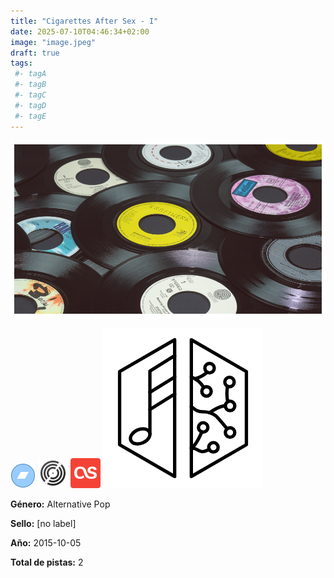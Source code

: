 ```yaml
---
title: "Cigarettes After Sex - I"
date: 2025-07-10T04:46:34+02:00
image: "image.jpeg"
draft: true
tags:
 #- tagA
 #- tagB
 #- tagC
 #- tagD
 #- tagE
---
```

![cover](image.jpeg (Cigarettes After Sex - I))
 
[![bandcamp](../links/svg/bandcamp.png (bandcamp))](https://cigarettesaftersex.bandcamp.com/album/affection)
[![discogs](../links/svg/discogs.png (discogs))](https://www.discogs.com/release/10859825)
[![lastfm](../links/svg/lastfm.png (lastfm))](https://www.last.fm/music/Cigarettes+After+Sex/Affection)
[![musicbrainz](../links/svg/musicbrainz.png (musicbrainz))](https://musicbrainz.org/release/3382dd16-d9c5-46ae-84e1-9005d7db7d39)
 
<!-- [![spotify](../links/svg/spotify.png (spotify))](spotify_not_in_db) -->
<!-- [![wikipedia](../links/svg/wikipedia.png (wikipedia))](wikipedia_not_in_db) -->
<!-- [![youtube](../links/svg/youtube.png (youtube))](youtube_not_in_db) -->
 

**Género:** Alternative Pop

**Sello:** [no label]

**Año:** 2015-10-05

**Total de pistas:** 2

